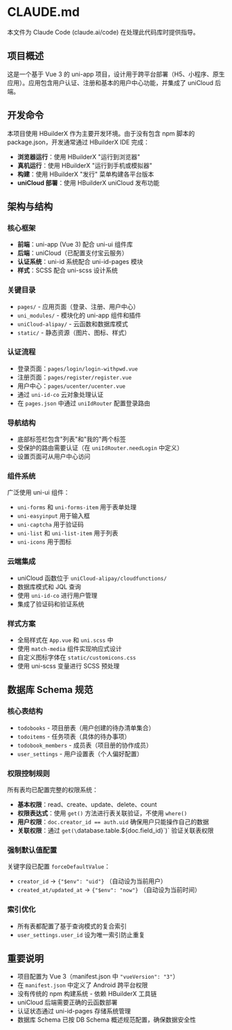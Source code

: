 # CLAUDE.md

本文件为 Claude Code (claude.ai/code) 在处理此代码库时提供指导。

## 项目概述

这是一个基于 Vue 3 的 uni-app 项目，设计用于跨平台部署（H5、小程序、原生应用）。应用包含用户认证、注册和基本的用户中心功能，并集成了 uniCloud 后端。

## 开发命令

本项目使用 HBuilderX 作为主要开发环境。由于没有包含 npm 脚本的 package.json，开发通常通过 HBuilderX IDE 完成：

- **浏览器运行**：使用 HBuilderX "运行到浏览器"
- **真机运行**：使用 HBuilderX "运行到手机或模拟器"
- **构建**：使用 HBuilderX "发行" 菜单构建各平台版本
- **uniCloud 部署**：使用 HBuilderX uniCloud 发布功能

## 架构与结构

### 核心框架
- **前端**：uni-app (Vue 3) 配合 uni-ui 组件库
- **后端**：uniCloud（已配置支付宝云服务）
- **认证系统**：uni-id 系统配合 uni-id-pages 模块
- **样式**：SCSS 配合 uni-scss 设计系统

### 关键目录
- `pages/` - 应用页面（登录、注册、用户中心）
- `uni_modules/` - 模块化的 uni-app 组件和插件
- `uniCloud-alipay/` - 云函数和数据库模式
- `static/` - 静态资源（图片、图标、样式）

### 认证流程
- 登录页面：`pages/login/login-withpwd.vue`
- 注册页面：`pages/register/register.vue`
- 用户中心：`pages/ucenter/ucenter.vue`
- 通过 `uni-id-co` 云对象处理认证
- 在 `pages.json` 中通过 `uniIdRouter` 配置登录路由

### 导航结构
- 底部标签栏包含"列表"和"我的"两个标签
- 受保护的路由需要认证（在 `uniIdRouter.needLogin` 中定义）
- 设置页面可从用户中心访问

### 组件系统
广泛使用 uni-ui 组件：
- `uni-forms` 和 `uni-forms-item` 用于表单处理
- `uni-easyinput` 用于输入框
- `uni-captcha` 用于验证码
- `uni-list` 和 `uni-list-item` 用于列表
- `uni-icons` 用于图标

### 云端集成
- uniCloud 函数位于 `uniCloud-alipay/cloudfunctions/`
- 数据库模式和 JQL 查询
- 使用 `uni-id-co` 进行用户管理
- 集成了验证码和验证系统

### 样式方案
- 全局样式在 `App.vue` 和 `uni.scss` 中
- 使用 `match-media` 组件实现响应式设计
- 自定义图标字体在 `static/customicons.css`
- 使用 uni-scss 变量进行 SCSS 预处理

## 数据库 Schema 规范

### 核心表结构
- `todobooks` - 项目册表（用户创建的待办清单集合）
- `todoitems` - 任务项表（具体的待办事项）
- `todobook_members` - 成员表（项目册的协作成员）
- `user_settings` - 用户设置表（个人偏好配置）

### 权限控制规则
所有表均已配置完整的权限系统：
- **基本权限**：read、create、update、delete、count
- **权限表达式**：使用 `get()` 方法进行表关联验证，不使用 `where()` 
- **用户权限**：`doc.creator_id == auth.uid` 确保用户只能操作自己的数据
- **关联权限**：通过 `get(\`database.table.\${doc.field_id}\`)` 验证关联表权限

### 强制默认值配置
关键字段已配置 `forceDefaultValue`：
- `creator_id` → `{"$env": "uid"}` （自动设为当前用户）
- `created_at/updated_at` → `{"$env": "now"}` （自动设为当前时间）

### 索引优化
- 所有表都配置了基于查询模式的复合索引
- `user_settings.user_id` 设为唯一索引防止重复

## 重要说明

- 项目配置为 Vue 3（manifest.json 中 `"vueVersion": "3"`）
- 在 `manifest.json` 中定义了 Android 跨平台权限
- 没有传统的 npm 构建系统 - 依赖 HBuilderX 工具链
- uniCloud 后端需要正确的云函数部署
- 认证状态通过 uni-id-pages 存储系统管理
- 数据库 Schema 已按 DB Schema 概述规范配置，确保数据安全性